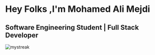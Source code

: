<h1>Hey Folks ,I'm Mohamed Ali Mejdi</h1>
<h2>Software Engineering Student | Full Stack Developer</h2>
<img src="https://github-readme-streak-stats.herokuapp.com/?user=dali2g&theme=tokyonight" alt="mystreak"/>
